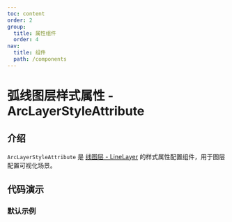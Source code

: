 ```yaml
---
toc: content
order: 2
group:
  title: 属性组件
  order: 4
nav:
  title: 组件
  path: /components
---
```


# 弧线图层样式属性 - ArcLayerStyleAttribute

## 介绍

`ArcLayerStyleAttribute` 是 [线图层 - LineLayer](/components/layers/base-layers/line-layer) 的样式属性配置组件，用于图层配置可视化场景。

## 代码演示

### 默认示例

<code src="./demos/default.tsx"></code>

<API></API>
